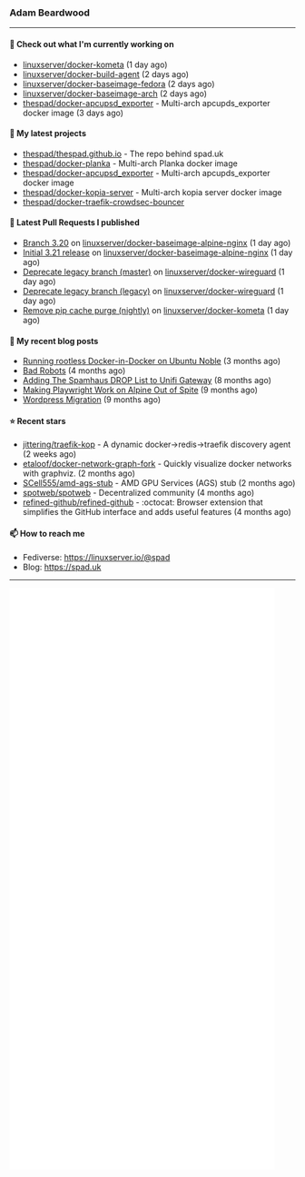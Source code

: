 ### Adam Beardwood
---
#### 👷 Check out what I'm currently working on

- [linuxserver/docker-kometa](https://github.com/linuxserver/docker-kometa) (1 day ago)
- [linuxserver/docker-build-agent](https://github.com/linuxserver/docker-build-agent) (2 days ago)
- [linuxserver/docker-baseimage-fedora](https://github.com/linuxserver/docker-baseimage-fedora) (2 days ago)
- [linuxserver/docker-baseimage-arch](https://github.com/linuxserver/docker-baseimage-arch) (2 days ago)
- [thespad/docker-apcupsd_exporter](https://github.com/thespad/docker-apcupsd_exporter) - Multi-arch apcupds_exporter docker image (3 days ago)

#### 🌱 My latest projects

- [thespad/thespad.github.io](https://github.com/thespad/thespad.github.io) - The repo behind spad.uk
- [thespad/docker-planka](https://github.com/thespad/docker-planka) - Multi-arch Planka docker image
- [thespad/docker-apcupsd_exporter](https://github.com/thespad/docker-apcupsd_exporter) - Multi-arch apcupds_exporter docker image
- [thespad/docker-kopia-server](https://github.com/thespad/docker-kopia-server) - Multi-arch kopia server docker image 
- [thespad/docker-traefik-crowdsec-bouncer](https://github.com/thespad/docker-traefik-crowdsec-bouncer)

#### 🔨 Latest Pull Requests I published

- [Branch 3.20](https://github.com/linuxserver/docker-baseimage-alpine-nginx/pull/173) on [linuxserver/docker-baseimage-alpine-nginx](https://github.com/linuxserver/docker-baseimage-alpine-nginx) (1 day ago)
- [Initial 3.21 release](https://github.com/linuxserver/docker-baseimage-alpine-nginx/pull/172) on [linuxserver/docker-baseimage-alpine-nginx](https://github.com/linuxserver/docker-baseimage-alpine-nginx) (1 day ago)
- [Deprecate legacy branch (master)](https://github.com/linuxserver/docker-wireguard/pull/368) on [linuxserver/docker-wireguard](https://github.com/linuxserver/docker-wireguard) (1 day ago)
- [Deprecate legacy branch (legacy)](https://github.com/linuxserver/docker-wireguard/pull/367) on [linuxserver/docker-wireguard](https://github.com/linuxserver/docker-wireguard) (1 day ago)
- [Remove pip cache purge (nightly)](https://github.com/linuxserver/docker-kometa/pull/12) on [linuxserver/docker-kometa](https://github.com/linuxserver/docker-kometa) (1 day ago)

#### 📜 My recent blog posts

- [Running rootless Docker-in-Docker on Ubuntu Noble](https://www.spad.uk/posts/rootless-dind-noble/) (3 months ago)
- [Bad Robots](https://www.spad.uk/posts/bad-robots/) (4 months ago)
- [Adding The Spamhaus DROP List to Unifi Gateway](https://www.spad.uk/posts/adding-spamhaus-drop-list-to-unifi-gateway/) (8 months ago)
- [Making Playwright Work on Alpine Out of Spite](https://www.spad.uk/posts/making-playwright-work-on-alpine-out-of-spite/) (9 months ago)
- [Wordpress Migration](https://www.spad.uk/posts/wordpress-migration/) (9 months ago)

#### ⭐ Recent stars

- [jittering/traefik-kop](https://github.com/jittering/traefik-kop) - A dynamic docker-&gt;redis-&gt;traefik discovery agent (2 weeks ago)
- [etaloof/docker-network-graph-fork](https://github.com/etaloof/docker-network-graph-fork) - Quickly visualize docker networks with graphviz. (2 months ago)
- [SCell555/amd-ags-stub](https://github.com/SCell555/amd-ags-stub) - AMD GPU Services (AGS) stub (2 months ago)
- [spotweb/spotweb](https://github.com/spotweb/spotweb) - Decentralized community (4 months ago)
- [refined-github/refined-github](https://github.com/refined-github/refined-github) - :octocat: Browser extension that simplifies the GitHub interface and adds useful features (4 months ago)

#### 📫 How to reach me
- Fediverse: https://linuxserver.io/@spad
- Blog: https://spad.uk
---
<img src="https://raw.githubusercontent.com/thespad/thespad/main/github-metrics.svg">
